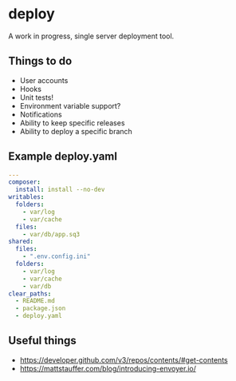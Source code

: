 # deploy

A work in progress, single server deployment tool.

## Things to do

* User accounts
* Hooks
* Unit tests!
* Environment variable support?
* Notifications
* Ability to keep specific releases
* Ability to deploy a specific branch

## Example deploy.yaml

```yaml
---
composer:
  install: install --no-dev
writables:
  folders:
    - var/log
    - var/cache
  files:
    - var/db/app.sq3
shared:
  files:
    - ".env.config.ini"
  folders:
    - var/log
    - var/cache
    - var/db
clear_paths:
  - README.md
  - package.json
  - deploy.yaml
```

## Useful things

* https://developer.github.com/v3/repos/contents/#get-contents
* https://mattstauffer.com/blog/introducing-envoyer.io/
